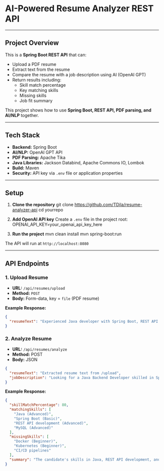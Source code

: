 # AI-Powered Resume Analyzer REST API

---

## Project Overview

This is a **Spring Boot REST API** that can:

- Upload a PDF resume
- Extract text from the resume
- Compare the resume with a job description using AI (OpenAI GPT)
- Return results including:
  - Skill match percentage
  - Key matching skills
  - Missing skills
  - Job fit summary

This project shows how to use **Spring Boot, REST API, PDF parsing, and AI/NLP** together.

---

## Tech Stack

- **Backend:** Spring Boot
- **AI/NLP:** OpenAI GPT API
- **PDF Parsing:** Apache Tika
- **Java Libraries:** Jackson Databind, Apache Commons IO, Lombok
- **Build:** Maven
- **Security:** API key via `.env` file or application properties

---

## Setup

1. **Clone the repository**
git clone https://github.com/TDila/resume-analyzer-api
cd yourrepo


2. **Add OpenAI API key**
Create a `.env` file in the project root:
OPENAI_API_KEY=your_openai_api_key_here


3. **Run the project**
mvn clean install
mvn spring-boot:run

The API will run at `http://localhost:8080`

---

## API Endpoints

### 1. Upload Resume
- **URL:** `/api/resumes/upload`
- **Method:** `POST`
- **Body:** Form-data, key = `file` (PDF resume)

**Example Response:**
```json
{
  "resumeText": "Experienced Java developer with Spring Boot, REST API..."
}
```

### 2. Analyze Resume
- **URL:** `/api/resumes/analyze`
- **Method:** POST
- **Body:** JSON

```json
{
  "resumeText": "Extracted resume text from /upload",
  "jobDescription": "Looking for a Java Backend Developer skilled in Spring Boot, REST APIs, and MySQL"
}
```

**Example Response:**
```json
{
  "skillMatchPercentage": 80,
  "matchingSkills": [
    "Java (Advanced)",
    "Spring Boot (Basic)",
    "REST API development (Advanced)",
    "MySQL (Advanced)"
  ],
  "missingSkills": [
    "Docker (Beginner)",
    "Kubernetes (Beginner)",
    "CI/CD pipelines"
  ],
  "summary": "The candidate's skills in Java, REST API development, and databases match well with the job requirements..."
}
```
